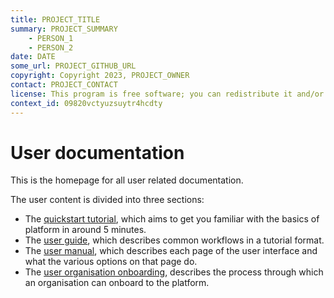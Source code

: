 ```yaml
---
title: PROJECT_TITLE
summary: PROJECT_SUMMARY
    - PERSON_1
    - PERSON_2
date: DATE
some_url: PROJECT_GITHUB_URL
copyright: Copyright 2023, PROJECT_OWNER
contact: PROJECT_CONTACT
license: This program is free software; you can redistribute it and/or modify it under the terms of the GNU Affero General Public License as published by the Free Software Foundation; either version 3 of the License, or (at your option) any later version.
context_id: 09820vctyuzsuytr4hcdty
---
```


# User documentation

This is the homepage for all user related documentation.

The user content is divided into three sections:

- The [quickstart tutorial](./quickstart/index.md), which aims to get you familiar with the basics of platform in around 5 minutes.
- The [user guide](guide/index.md), which describes common workflows in a tutorial format.
- The [user manual](manual/index.md), which describes each page of the user interface and what the various options on that page do.
- The [user organisation onboarding](./onboard.md), describes the process through which an organisation can onboard to the platform.

